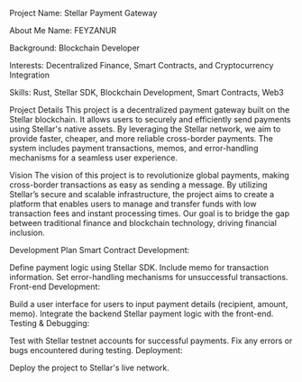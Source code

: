 Project Name: Stellar Payment Gateway

About Me
Name: FEYZANUR

Background: Blockchain Developer

Interests: Decentralized Finance, Smart Contracts, and Cryptocurrency Integration

Skills: Rust, Stellar SDK, Blockchain Development, Smart Contracts, Web3

Project Details
This project is a decentralized payment gateway built on the Stellar blockchain. It allows users to securely and efficiently send payments using Stellar's native assets. By leveraging the Stellar network, we aim to provide faster, cheaper, and more reliable cross-border payments. The system includes payment transactions, memos, and error-handling mechanisms for a seamless user experience.

Vision
The vision of this project is to revolutionize global payments, making cross-border transactions as easy as sending a message. By utilizing Stellar’s secure and scalable infrastructure, the project aims to create a platform that enables users to manage and transfer funds with low transaction fees and instant processing times. Our goal is to bridge the gap between traditional finance and blockchain technology, driving financial inclusion.

Development Plan
Smart Contract Development:

Define payment logic using Stellar SDK.
Include memo for transaction information.
Set error-handling mechanisms for unsuccessful transactions.
Front-end Development:

Build a user interface for users to input payment details (recipient, amount, memo).
Integrate the backend Stellar payment logic with the front-end.
Testing & Debugging:

Test with Stellar testnet accounts for successful payments.
Fix any errors or bugs encountered during testing.
Deployment:

Deploy the project to Stellar's live network.
